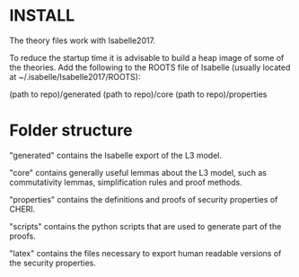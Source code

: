 # INSTALL

The theory files work with Isabelle2017.

To reduce the startup time it is advisable to build a heap image of
some of the theories. Add the following to the ROOTS file of Isabelle
(usually located at ~/.isabelle/Isabelle2017/ROOTS):

(path to repo)/generated
(path to repo)/core
(path to repo)/properties

# Folder structure

"generated" contains the Isabelle export of the L3 model.

"core" contains generally useful lemmas about the L3 model, such as
commutativity lemmas, simplification rules and proof methods.

"properties" contains the definitions and proofs of security
properties of CHERI.

"scripts" contains the python scripts that are used to generate part
of the proofs.

"latex" contains the files necessary to export human readable versions
of the security properties.
